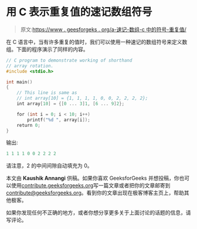 # 用 C 表示重复值的速记数组符号

> 原文:[https://www . geesforgeks . org/a-速记-数组-c 中的符号-重复值/](https://www.geeksforgeeks.org/a-shorthand-array-notation-in-c-for-repeated-values/)

在 C 语言中，当有许多重复的值时，我们可以使用一种速记的数组符号来定义数组。下面的程序演示了同样的内容。

```cpp
// C program to demonstrate working of shorthand
// array rotation.
#include <stdio.h>

int main()
{
    // This line is same as
    // int array[10] = {1, 1, 1, 1, 0, 0, 2, 2, 2, 2};
    int array[10] = {[0 ... 3]1, [6 ... 9]2};

    for (int i = 0; i < 10; i++)
        printf("%d ", array[i]);
    return 0;
}
```

输出:

```cpp
1 1 1 1 0 0 2 2 2 2 

```

请注意，2 的中间间隙自动填充为 0。

本文由 **Kaushik Annangi** 供稿。如果你喜欢 GeeksforGeeks 并想投稿，你也可以使用[contribute.geeksforgeeks.org](http://www.contribute.geeksforgeeks.org)写一篇文章或者把你的文章邮寄到 contribute@geeksforgeeks.org。看到你的文章出现在极客博客主页上，帮助其他极客。

如果你发现任何不正确的地方，或者你想分享更多关于上面讨论的话题的信息，请写评论。